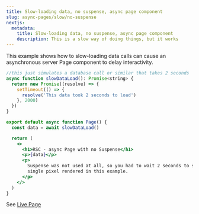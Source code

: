 ```yaml
---
title: Slow-loading data, no suspense, async page component
slug: async-pages/slow/no-suspense
nextjs:
  metadata:
    title: Slow-loading data, no suspense, async page component
    description: This is a slow way of doing things, but it works
---
```


This example shows how to slow-loading data calls can cause an asynchronous server Page component to delay interactivity.

```jsx
//this just simulates a database call or similar that takes 2 seconds
async function slowDataLoad(): Promise<string> {
  return new Promise((resolve) => {
    setTimeout(() => {
      resolve('This data took 2 seconds to load')
    }, 2000)
  })
}

export default async function Page() {
  const data = await slowDataLoad()

  return (
    <>
      <h1>RSC - async Page with no Suspense</h1>
      <p>{data}</p>
      <p>
        Suspense was not used at all, so you had to wait 2 seconds to see even a
        single pixel rendered in this example.
      </p>
    </>
  )
}

```

See [Live Page](/live/async-pages/slow/no-suspense)
